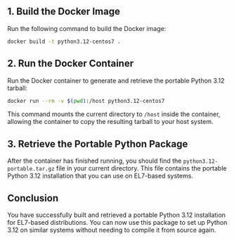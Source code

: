## 1. Build the Docker Image

Run the following command to build the Docker image:

```sh
docker build -t python3.12-centos7 .
```

## 2. Run the Docker Container

Run the Docker container to generate and retrieve the portable Python 3.12 tarball:

```sh
docker run --rm -v $(pwd):/host python3.12-centos7
```

This command mounts the current directory to `/host` inside the container, allowing the container to copy the resulting tarball to your host system.

## 3. Retrieve the Portable Python Package

After the container has finished running, you should find the `python3.12-portable.tar.gz` file in your current directory. This file contains the portable Python 3.12 installation that you can use on EL7-based systems.

## Conclusion

You have successfully built and retrieved a portable Python 3.12 installation for EL7-based distributions. You can now use this package to set up Python 3.12 on similar systems without needing to compile it from source again.
